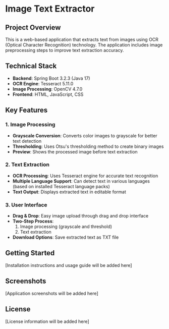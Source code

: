 # Image Text Extractor

## Project Overview
This is a web-based application that extracts text from images using OCR (Optical Character Recognition) technology. The application includes image preprocessing steps to improve text extraction accuracy.

## Technical Stack
* **Backend**: Spring Boot 3.2.3 (Java 17)
* **OCR Engine**: Tesseract 5.11.0
* **Image Processing**: OpenCV 4.7.0
* **Frontend**: HTML, JavaScript, CSS

## Key Features

### 1. Image Processing
* **Grayscale Conversion**: Converts color images to grayscale for better text detection
* **Thresholding**: Uses Otsu's thresholding method to create binary images
* **Preview**: Shows the processed image before text extraction

### 2. Text Extraction
* **OCR Processing**: Uses Tesseract engine for accurate text recognition
* **Multiple Language Support**: Can detect text in various languages (based on installed Tesseract language packs)
* **Text Output**: Displays extracted text in editable format

### 3. User Interface
* **Drag & Drop**: Easy image upload through drag and drop interface
* **Two-Step Process**:
  1. Image processing (grayscale and threshold)
  2. Text extraction
* **Download Options**: Save extracted text as TXT file

## Getting Started
[Installation instructions and usage guide will be added here]

## Screenshots
[Application screenshots will be added here]

## License
[License information will be added here]
